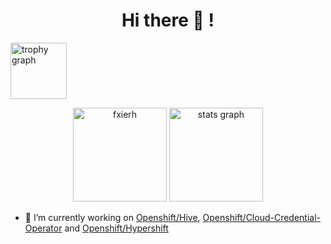 <h1 align="center">Hi there 👋 !</h1>

<img src="https://github-profile-trophy.vercel.app?username=fxierh&theme=flat&column=9&row=1&margin-w=4&margin-h=8&no-bg=false&no-frame=false&order=4" height="90" alt="trophy graph"  />

<p align="center">
  <img src="https://github-readme-stats.vercel.app/api/top-langs?username=fxierh&show_icons=true&locale=en&layout=compact" height="150" alt="fxierh" />
  <img src="https://github-readme-stats.vercel.app/api?username=fxierh&hide_title=false&hide_rank=false&show_icons=true&include_all_commits=true&count_private=true&disable_animations=false&theme=default&locale=en&hide_border=false&order=1&custom_title=My%20GitHub%20Stats" height="150" alt="stats graph"/>
</p>

- 🔭 I’m currently working on [Openshift/Hive](https://github.com/openshift/hive), [Openshift/Cloud-Credential-Operator](https://github.com/openshift/cloud-credential-operator) and [Openshift/Hypershift](https://github.com/openshift/hypershift)
